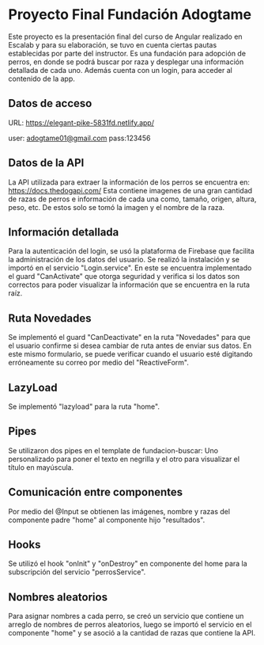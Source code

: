 # Proyecto Final Fundación Adogtame

Este proyecto es la presentación final del curso de Angular realizado en Escalab y para su elaboración, se tuvo en cuenta ciertas pautas establecidas por parte del instructor.
Es una fundación para adopción de perros, en donde se podrá buscar por raza y desplegar una información detallada de cada uno. Además cuenta con un login, para acceder al contenido de la app. 

## Datos de acceso
URL: https://elegant-pike-5831fd.netlify.app/

user: adogtame01@gmail.com
pass:123456

## Datos de la API

La API utilizada para extraer la información de los perros se encuentra en: https://docs.thedogapi.com/
Esta contiene imagenes de una gran cantidad de razas de perros e información de cada una como, tamaño, origen, altura, peso, etc.
De estos solo se tomó la imagen y el nombre de la raza.

## Información detallada

Para la autenticación del login, se usó la plataforma de Firebase que facilita la administración de los datos del usuario. 
Se realizó la instalación y se importó en el servicio "Login.service". En este se encuentra implementado el guard "CanActivate" que otorga seguridad y verifica si los datos son correctos para poder visualizar la información que se encuentra en la ruta raíz.

## Ruta Novedades

Se implementó el guard "CanDeactivate" en la ruta "Novedades" para que el usuario confirme si desea cambiar de ruta antes de enviar sus datos. En este mismo formulario, se puede verificar cuando el usuario esté digitando erróneamente su correo por medio del "ReactiveForm".

## LazyLoad
Se implementó "lazyload" para la ruta "home".

## Pipes
Se utilizaron dos pipes en el template de fundacion-buscar: Uno personalizado para poner el texto en negrilla y el otro para visualizar el título en mayúscula.

## Comunicación entre componentes
Por medio del @Input se obtienen las imágenes, nombre y razas del componente padre "home" al componente hijo "resultados".

## Hooks

Se utilizó el hook "onInit" y "onDestroy" en componente del home para la subscripción del servicio "perrosService".

## Nombres aleatorios 

Para asignar nombres a cada perro, se creó un servicio que contiene un arreglo de nombres de perros aleatorios, luego se importó el servicio en el componente "home" y se asoció a la cantidad de razas que contiene la API.





